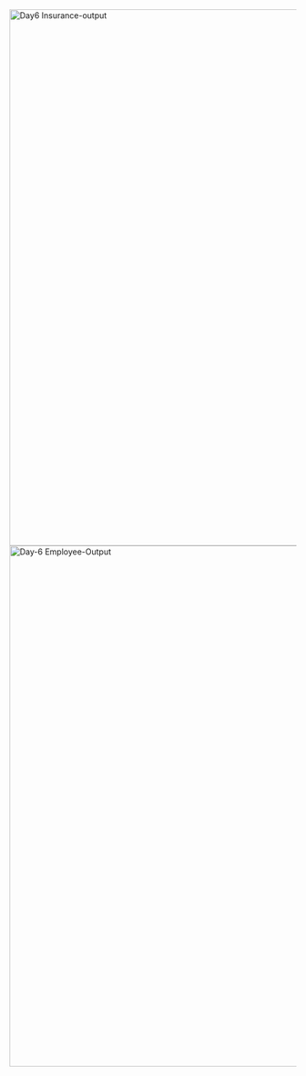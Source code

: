 <img width="941" alt="Day6 Insurance-output" src="https://github.com/user-attachments/assets/ecb367bf-2167-4b33-b5f1-e28c10c6e523">
<img width="914" alt="Day-6 Employee-Output" src="https://github.com/user-attachments/assets/b8b133bd-87b8-409b-8940-652e65c5b5d2">
